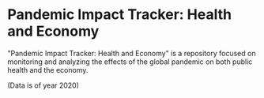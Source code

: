 # Pandemic Impact Tracker: Health and Economy
"Pandemic Impact Tracker: Health and Economy" is a repository focused on monitoring and analyzing the effects of the global pandemic on both public health and the economy.


(Data is of year 2020)
